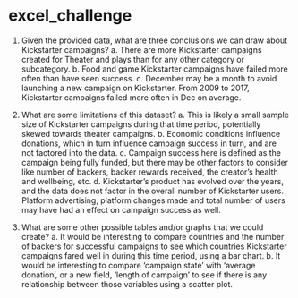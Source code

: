 # excel_challenge

1.	Given the provided data, what are three conclusions we can draw about Kickstarter campaigns?
    a. There are more Kickstarter campaigns created for Theater and plays than for any other category or subcategory.
    b. Food and game Kickstarter campaigns have failed more often than have seen success.
    c. December may be a month to avoid launching a new campaign on Kickstarter. From 2009 to 2017, Kickstarter campaigns failed more often in Dec on average. 

2.	What are some limitations of this dataset?
    a. This is likely a small sample size of Kickstarter campaigns during that time period, potentially skewed towards theater campaigns.
    b. Economic conditions influence donations, which in turn influence campaign success in turn, and are not factored into the data.
    c. Campaign success here is defined as the campaign being fully funded, but there may be other factors to consider like number of backers, backer rewards     received, the creator’s health and wellbeing, etc.
    d. Kickstarter’s product has evolved over the years, and the data does not factor in the overall number of Kickstarter users. Platform advertising, platform changes made and total number of users may have had an effect on campaign success as well. 

3.	What are some other possible tables and/or graphs that we could create?
    a. It would be interesting to compare countries and the number of backers for successful campaigns to see which countries Kickstarter campaigns fared well in during this time period, using a bar chart.
    b. It would be interesting to compare ‘campaign state’ with ‘average donation’, or a new field, ‘length of campaign’ to see if there is any relationship between those variables using a scatter plot. 
